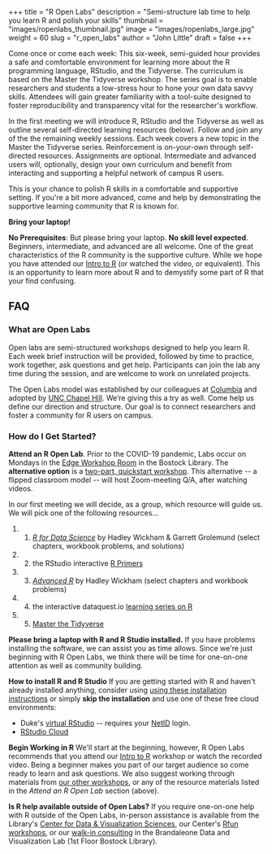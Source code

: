 +++
title = "R Open Labs"
description = "Semi-structure lab time to help you learn R and polish your skills"
thumbnail = "images/ropenlabs_thumbnail.jpg"
image = "images/ropenlabs_large.jpg"
weight = 60
slug = "r_open_labs"
author = "John Little"
draft = false
+++

Come once or come each week:  This six-week, semi-guided hour provides a safe and comfortable environment for learning more about the R programming language, RStudio, and the Tidyverse.  The curriculum is based on the Master the Tidyverse workshop.  The series goal is to enable researchers and students a low-stress hour to hone your own data savvy skills.  Attendees will gain greater familiarity with a tool-suite designed to foster reproducibility and transparency vital for the researcher's workflow.

In the first meeting we will introduce R, RStudio and the Tidyverse as well as outline several self-directed learning resources (below).  Follow and join any of the the remaining weekly sessions.  Each week covers a new topic in the Master the Tidyverse series. Reinforcement is on-your-own through self-directed resources.  Assignments are optional.  Intermediate and advanced users will, optionally, design your own curriculum and benefit from interacting and supporting a helpful network of campus R users.  

This is your chance to polish R skills in a comfortable and supportive setting. If you're a bit more advanced, come and help by demonstrating the supportive learning community that R is known for. 

**Bring your laptop!**

**No Prerequisites**:  But please bring your laptop. **No skill level expected**. Beginners, intermediate, and advanced are all welcome.  One of the great characteristics of the R community is the supportive culture.  While we hope you have attended our [Intro to R](/portfolio/intro2r_workshop/) (or watched the video, or equivalent).  This is an opportunity to learn more about R and to demystify some part of R that your find confusing.

<!-- a href="https://duke.libcal.com/event/6095545" class="button">Register</a> - Feb. 10, 2020 -->

## FAQ

### What are Open Labs

Open labs are semi-structured workshops designed to help you learn R. Each week brief instruction will be provided, followed by time to practice, work together, ask questions and get help. Participants can join the lab any time during the session, and are welcome to work on unrelated projects.

The Open Labs model was established by our colleagues at [Columbia](https://blogs.cul.columbia.edu/dssc/2016/01/11/r-open-labs-this-spring-in-the-dssc/#more-3219) and adopted by [UNC Chapel Hill](http://ropenlabs.web.unc.edu/).  We’re giving this a try as well. Come help us define our direction and structure. Our goal is to connect researchers and foster a community for R users on campus.

### How do I Get Started?

**Attend an R Open Lab**.  Prior to the COVID-19 pandemic, Labs occur on Mondays in the [Edge Workshop Room](https://library.duke.edu/edge/spaces) in the Bostock Library. The **alternative option** is a [two-part,  quickstart workshop](/portfolio/r_flipped/).  This alternative -- a flipped classroom model -- will host Zoom-meeting Q/A, after watching videos.

<!-- Event Dates are all on Mondays:  Jan. 13, Feb. 3, Feb. 10, Feb. 17, Feb. 24, March 2.  -->

In our first meeting we will decide, as a group, which resource will guide us.  We will pick one of the following resources...

1. 1) [*R for Data Science*](https://r4ds.had.co.nz/) by Hadley Wickham & Garrett Grolemund (select chapters, workbook problems, and solutions)
2. 2) the RStudio interactive [R Primers](https://rstudio.cloud/learn/primers)
3. 3) [*Advanced R*](https://adv-r.hadley.nz/) by Hadley Wickham (select chapters and workbook problems)
4. 4) the interactive dataquest.io [learning series on R](https://www.dataquest.io/path/data-analyst-r/)
5. 5) [Master the Tidyverse](https://github.com/rstudio/master-the-tidyverse)  

**Please bring a laptop with R and R Studio installed.** If you have problems installing the software, we can assist you as time allows.  Since we're just beginning with R Open Labs, we think there will be time for one-on-one attention as well as community building.  

**How to install R and R Studio**
If you are getting started with R and haven't already installed anything,  consider using [using these installation instructions](https://tutorials.shinyapps.io/00-setup/) or simply **skip the installation** and use one of these free cloud environments:

  - Duke's [virtual RStudio](https://vm-manage.oit.duke.edu/containers/rstudio) -- requires your [NetID](https://oit.duke.edu/what-we-do/applications/netid) login.
  - [RStudio Cloud](https://rstudio.cloud/)


**Begin Working in R**
We'll start at the beginning, however, R Open Labs recommends that you attend our [Intro to R](https://rfun.library.duke.edu/portfolio/intro2r_workshop/) workshop or watch the recorded video.  Being a beginner makes you part of our target audience so come ready to learn and ask questions.  We also suggest working through materials from [our other workshops](https://rfun.library.duke.edu/#portfolio), or any of the resource materials listed in the _Attend an R Open Lab_ section (above). 

**Is R help available outside of Open Labs?**
If you require one-on-one help with R outside of the Open Labs, in-person assistance is available from the Library's [Center for Data & Visualization Sciences](https://library.duke.edu/data), our Center's [Rfun workshops](https://rfun.library.duke.edu), or our [walk-in consulting](https://library.duke.edu/data/about/schedule) in the Brandaleone Data and Visualization Lab (1st Floor Bostock Library). 